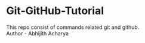 # Git-GitHub-Tutorial
This repo consist of commands related git and github.
<br>
Author - Abhijith Acharya
